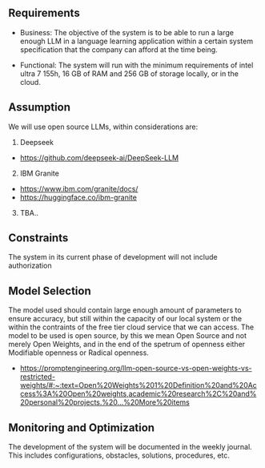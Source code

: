 ## Requirements
- Business: The objective of the system is to be able to run a large enough LLM in a language learning application within a certain system specification that the company can afford at the time being.

- Functional: The system will run with the minimum requirements of intel ultra 7 155h, 16 GB of RAM and 256 GB of storage locally, or in the cloud.


## Assumption
We will use open source LLMs, within considerations are: 
1. Deepseek
- https://github.com/deepseek-ai/DeepSeek-LLM
2. IBM Granite
- https://www.ibm.com/granite/docs/
- https://huggingface.co/ibm-granite
3. TBA..

## Constraints
The system in its current phase of development will not include authorization 

## Model Selection
The model used should contain large enough amount of parameters to ensure accuracy, but still within the capacity of our local system or the within the contraints of the free tier cloud service that we can access.
The model to be used is open source, by this we mean Open Source and not merely Open Weights, and in the end of the spetrum of openness either Modifiable openness or Radical openness.
- https://promptengineering.org/llm-open-source-vs-open-weights-vs-restricted-weights/#:~:text=Open%20Weights%201%20Definition%20and%20Access%3A%20Open%20weights,academic%20research%2C%20and%20personal%20projects.%20...%20More%20items

## Monitoring and Optimization
The development of the system will be documented in the weekly journal. This includes configurations, obstacles, solutions, procedures, etc.
